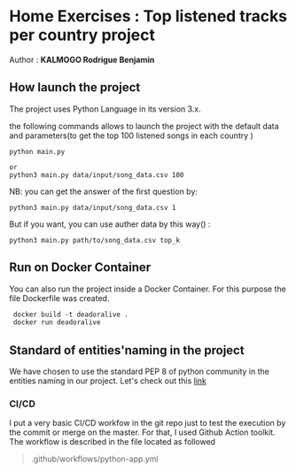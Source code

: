 # Home Exercises : Top listened tracks per country project
Author : **KALMOGO Rodrigue Benjamin**

## How launch the project
The project uses Python Language in its version 3.x. 

the following commands allows to launch the project with the default data and parameters(to get the top 100 listened songs in each country )

```shell script
python main.py

or
python3 main.py data/input/song_data.csv 100
```


NB: you can get the answer of the first question by:
```
python3 main.py data/input/song_data.csv 1
```

But if you want, you can use auther data by this way() :

```shell script
python3 main.py path/to/song_data.csv top_k
```


## Run on Docker Container

You can also run the project inside a Docker Container. For this purpose the file Dockerfile was created.

```dockerfile
 docker build -t deadoralive .
 docker run deadoralive
```



## Standard of entities'naming in the project 

We have chosen to use the standard PEP 8 of python community in the entities naming in 
our project.
Let's check out this [link](https://pep8.org/)


### CI/CD
I put a very basic CI/CD workfow in the git repo just to test the execution by the commit or merge on the master.
For that, I used Github Action toolkit.
The workflow is described in the file located as followed 
> .github/workflows/python-app.yml